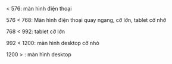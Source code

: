 < 576: màn hình điện thoại

576 < 768: Màn hình điện thoại quay ngang, cỡ lớn, tablet cỡ nhở

768 < 992: tablet cỡ lớn

992 < 1200: màn hình desktop cỡ nhỏ

1200 > : màn hình desktop
